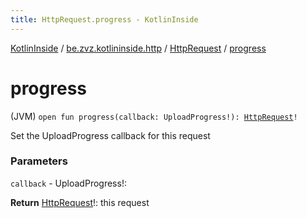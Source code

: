 ```yaml
---
title: HttpRequest.progress - KotlinInside
---
```


[KotlinInside](../../index.html) / [be.zvz.kotlininside.http](../index.html) / [HttpRequest](index.html) / [progress](./progress.html)

# progress

(JVM) `open fun progress(callback: UploadProgress!): `[`HttpRequest`](index.html)`!`

Set the UploadProgress callback for this request

### Parameters

`callback` - UploadProgress!:

**Return**
[HttpRequest](index.html)!: this request

